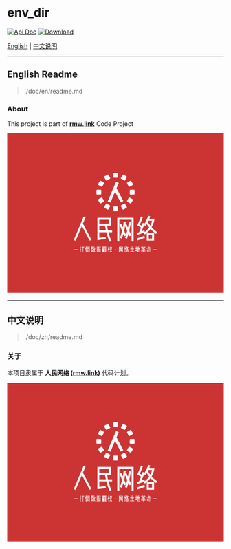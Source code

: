 # env_dir

<a href="https://docs.rs/env_dir"><img src="https://img.shields.io/badge/RUST-API%20DOC-blue?style=for-the-badge&logo=docs.rs&labelColor=333" alt="Api Doc"></a>
<a href="https://github.com/rmw-lib/env_dir/releases"><img src="https://img.shields.io/badge/Download-EXE-090?style=for-the-badge&logo=rust&labelColor=333" alt="Download"></a>

[English](#english-readme) | [中文说明](#中文说明)

---

## English Readme

> ./doc/en/readme.md

### About

This project is part of **[rmw.link](//rmw.link)** Code Project

![rmw.link logo](https://raw.githubusercontent.com/rmw-link/logo/master/rmw.red.bg.svg)

---

## 中文说明

> ./doc/zh/readme.md

### 关于

本项目隶属于 **人民网络 ([rmw.link](//rmw.link))** 代码计划。

![人民网络海报](https://raw.githubusercontent.com/rmw-link/logo/master/rmw.red.bg.svg)
